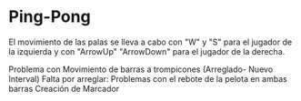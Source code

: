 # Ping-Pong
El movimiento de las palas se lleva a cabo con "W" y "S" para el jugador de la izquierda y con "ArrowUp" "ArrowDown" para el jugador de la derecha.


Problema con Movimiento de barras a trompicones (Arreglado- Nuevo Interval)
Falta por arreglar:
  Problemas con el rebote de la pelota en ambas barras
  Creación de Marcador
